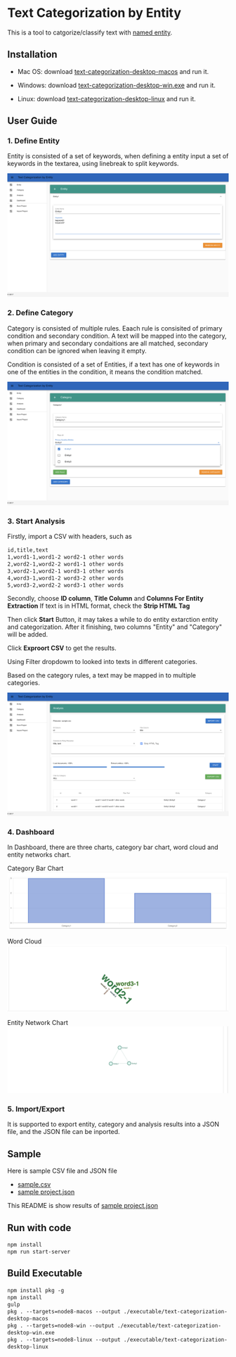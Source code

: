 # Text Categorization by Entity

This is a tool to catgorize/classify text with [named entity](https://en.wikipedia.org/wiki/Named-entity_recognition).

## Installation

* Mac OS: download [text-categorization-desktop-macos](./executable/text-categorization-desktop-macos) and run it.

* Windows: download [text-categorization-desktop-win.exe](./executable/text-categorization-desktop-win.exe) and run it.

* Linux: download [text-categorization-desktop-linux](./executable/text-categorization-desktop-linux) and run it.
  

## User Guide

###  1. Define Entity
Entity is consisted of a set of keywords, when defining a entity input a set of keywords in the textarea, using linebreak to split keywords.

![Entity Screenshot](/img/entity.png)


### 2. Define Category

Category is consisted of multiple rules. Eaach rule is consisited of primary condition and secondary condition. A text will be mapped into the category, when primary and secondary condaitions are all matched, secondary condition can be ignored when leaving it empty.

Condition is consisted of a set of Entities, if a text has one of keywords in one of the entities in the condition, it means the condition matched.

![Entity Screenshot](/img/category.png)


### 3. Start Analysis

Firstly, import a CSV with headers, such as

``` 
id,title,text
1,word1-1,word1-2 word2-1 other words
2,word2-1,word2-2 word1-1 other words
3,word2-1,word2-1 word3-1 other words
4,word3-1,word1-2 word3-2 other words
5,word3-2,word2-2 word3-1 other words
```
Secondly, choose **ID column**, **Title Column** and **Columns For Entity Extraction**
If text is in HTML format, check the **Strip HTML Tag**

Then click **Start** Button, it may takes a while to do entity extarction entity and categorization. After it finishing, two columns "Entity" and "Category" will be added.

Click **Exproort CSV** to get the results.

Using Filter dropdowm to looked into texts in different categories.

Based on the category rules, a text may be mapped in to multiple categories.

![Analysis Screenshot](/img/analysis.png)


### 4. Dashboard

In Dashboard, there are three charts, category bar chart, word cloud and entity networks chart.

Category Bar Chart
![Dashboard Screenshot](/img/dashboard-1.png)

Word Cloud
![Dashboard Screenshot](/img/dashboard-2.png)

Entity Network Chart
![Dashboard Screenshot](/img/dashboard-3.png)

### 5. Import/Export

It is supported to export entity, category and analysis results into a JSON file, and the JSON file can be inported.  

## Sample
Here is sample CSV file and JSON file

* [sample.csv](./sample/sample.csv)
* [sample project.json](./sample/sampleproject.json)

This README is show results of [sample project.json](./sample/sampleproject.json)

## Run with code

``` shell
npm install
npm run start-server

```

## Build Executable

``` shell
npm install pkg -g
npm install
gulp
pkg . --targets=node8-macos --output ./executable/text-categorization-desktop-macos
pkg . --targets=node8-win --output ./executable/text-categorization-desktop-win.exe
pkg . --targets=node8-linux --output ./executable/text-categorization-desktop-linux
```



